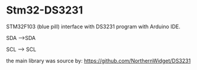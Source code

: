# Stm32-DS3231
STM32F103 (blue pill) interface with DS3231 program with Arduino IDE.

SDA -->SDA

SCL --> SCL

the main library was source by:
https://github.com/NorthernWidget/DS3231
